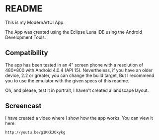 README
======

This is my ModernArtUI App.

The App was created using the Eclipse Luna IDE using the Android Development Tools.

Compatibility
-----------------
The app has been tested in an 4" screen phone with a resolution of 480*800 with Android 4.0.4 (API 15). Nevertheless, if 
you have an older device, 2.2 or greater, you can change the build target, But I recommend you to use the emulator with
the given specs of this readme.

Oh, and please, test it in portrait, I haven't created a landscape layout.

Screencast
------------

I have created a video where I show how the app works. You can view it here:

    http://youtu.be/g1KKkJOkykg
